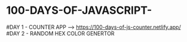 # 100-DAYS-OF-JAVASCRIPT-
#DAY 1 - COUNTER APP --> https://100-days-of-js-counter.netlify.app/
#DAY 2 - RANDOM HEX COLOR GENERTOR 
